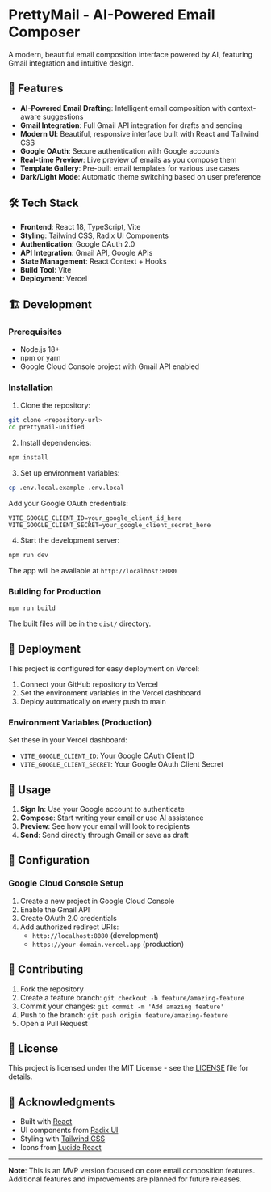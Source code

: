 # PrettyMail - AI-Powered Email Composer

A modern, beautiful email composition interface powered by AI, featuring Gmail integration and intuitive design.

## 🚀 Features

- **AI-Powered Email Drafting**: Intelligent email composition with context-aware suggestions
- **Gmail Integration**: Full Gmail API integration for drafts and sending
- **Modern UI**: Beautiful, responsive interface built with React and Tailwind CSS
- **Google OAuth**: Secure authentication with Google accounts
- **Real-time Preview**: Live preview of emails as you compose them
- **Template Gallery**: Pre-built email templates for various use cases
- **Dark/Light Mode**: Automatic theme switching based on user preference

## 🛠️ Tech Stack

- **Frontend**: React 18, TypeScript, Vite
- **Styling**: Tailwind CSS, Radix UI Components
- **Authentication**: Google OAuth 2.0
- **API Integration**: Gmail API, Google APIs
- **State Management**: React Context + Hooks
- **Build Tool**: Vite
- **Deployment**: Vercel

## 🏗️ Development

### Prerequisites

- Node.js 18+ 
- npm or yarn
- Google Cloud Console project with Gmail API enabled

### Installation

1. Clone the repository:
```bash
git clone <repository-url>
cd prettymail-unified
```

2. Install dependencies:
```bash
npm install
```

3. Set up environment variables:
```bash
cp .env.local.example .env.local
```

Add your Google OAuth credentials:
```env
VITE_GOOGLE_CLIENT_ID=your_google_client_id_here
VITE_GOOGLE_CLIENT_SECRET=your_google_client_secret_here
```

4. Start the development server:
```bash
npm run dev
```

The app will be available at `http://localhost:8080`

### Building for Production

```bash
npm run build
```

The built files will be in the `dist/` directory.

## 🚀 Deployment

This project is configured for easy deployment on Vercel:

1. Connect your GitHub repository to Vercel
2. Set the environment variables in the Vercel dashboard
3. Deploy automatically on every push to main

### Environment Variables (Production)

Set these in your Vercel dashboard:

- `VITE_GOOGLE_CLIENT_ID`: Your Google OAuth Client ID
- `VITE_GOOGLE_CLIENT_SECRET`: Your Google OAuth Client Secret

## 📱 Usage

1. **Sign In**: Use your Google account to authenticate
2. **Compose**: Start writing your email or use AI assistance
3. **Preview**: See how your email will look to recipients
4. **Send**: Send directly through Gmail or save as draft

## 🔧 Configuration

### Google Cloud Console Setup

1. Create a new project in Google Cloud Console
2. Enable the Gmail API
3. Create OAuth 2.0 credentials
4. Add authorized redirect URIs:
   - `http://localhost:8080` (development)
   - `https://your-domain.vercel.app` (production)

## 🤝 Contributing

1. Fork the repository
2. Create a feature branch: `git checkout -b feature/amazing-feature`
3. Commit your changes: `git commit -m 'Add amazing feature'`
4. Push to the branch: `git push origin feature/amazing-feature`
5. Open a Pull Request

## 📝 License

This project is licensed under the MIT License - see the [LICENSE](LICENSE) file for details.

## 🙏 Acknowledgments

- Built with [React](https://reactjs.org/)
- UI components from [Radix UI](https://www.radix-ui.com/)
- Styling with [Tailwind CSS](https://tailwindcss.com/)
- Icons from [Lucide React](https://lucide.dev/)

---

**Note**: This is an MVP version focused on core email composition features. Additional features and improvements are planned for future releases.
